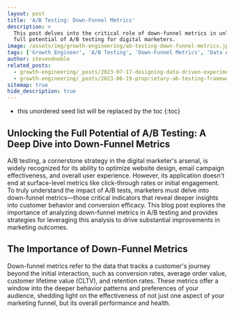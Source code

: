 ```yaml
---
layout: post
title: 'A/B Testing: Down-Funnel Metrics'
description: >
  This post delves into the critical role of down-funnel metrics in unlocking the
  full potential of A/B testing for digital marketers.
image: /assets/img/growth-engineering/ab-testing-down-funnel-metrics.jpg
tags: ['Growth Engineer', 'A/B Testing', 'Down-Funnel Metrics', 'Data Analysis', 'Conversion Optimization', 'User Journey Analysis', 'Marketing Analytics', 'Engagement Metrics']
author: stevendnoble
related_posts:
  - growth-engineering/_posts/2023-07-17-designing-data-driven-experiments.md
  - growth-engineering/_posts/2023-06-19-proprietary-ab-testing-frameworks.md
sitemap: true
hide_description: true
---
```


* this unordered seed list will be replaced by the toc
{:toc}

## Unlocking the Full Potential of A/B Testing: A Deep Dive into Down-Funnel Metrics

A/B testing, a cornerstone strategy in the digital marketer's arsenal, is widely recognized for its ability to optimize website design, email campaign effectiveness, and overall user experience. However, its application doesn't end at surface-level metrics like click-through rates or initial engagement. To truly understand the impact of A/B tests, marketers must delve into down-funnel metrics—those critical indicators that reveal deeper insights into customer behavior and conversion efficacy. This blog post explores the importance of analyzing down-funnel metrics in A/B testing and provides strategies for leveraging this analysis to drive substantial improvements in marketing outcomes.

## The Importance of Down-Funnel Metrics

Down-funnel metrics refer to the data that tracks a customer's journey beyond the initial interaction, such as conversion rates, average order value, customer lifetime value (CLTV), and retention rates. These metrics offer a window into the deeper behavior patterns and preferences of your audience, shedding light on the effectiveness of not just one aspect of your marketing funnel, but its overall performance and health.

## Beyond the Surface: Why Down-Funnel Metrics Matter

While surface-level metrics can indicate how well an ad or webpage performs in capturing attention, down-funnel metrics tell you what happens next—are users taking the desired actions? Are they moving closer to making a purchase? By analyzing these metrics, marketers can identify bottlenecks in the conversion process and uncover opportunities to enhance the customer journey, leading to higher conversion rates and more valuable customer relationships in the long run.

## How to Analyze Down-Funnel Metrics in A/B Testing

Analyzing down-funnel metrics requires a systematic approach to ensure that the insights gained are both actionable and aligned with business goals. Here's how to get started:

1. **Define Clear Objectives:** Before launching an A/B test, clearly define what down-funnel outcomes you aim to improve. This could range from increasing the number of completed purchases to boosting subscription renewals. Having clear objectives will guide your analysis and ensure that you're measuring what matters most to your business.
2. **Segment Your Data:** Segmentation is key to understanding down-funnel performance. Look at how different user segments (e.g., by demographic, acquisition channel, or behavior) move through your funnel in each version of your A/B test. This can help you identify which changes positively impact specific groups, allowing for more targeted optimizations.
3. **Leverage Advanced Analytics Tools:** Utilize analytics platforms capable of tracking and analyzing down-funnel metrics. Tools like Google Analytics, Mixpanel, or Amplitude can help you track user journeys from initial interaction to conversion, providing the data needed for comprehensive analysis.
4. **Monitor Long-Term Impact:** Some down-funnel effects, especially those related to customer retention and lifetime value, may take time to become apparent. Continuously monitor these metrics in the weeks or months following your A/B test to capture the full impact of your changes.
5. **Iterate and Optimize:** Use the insights gained from your down-funnel analysis to inform future A/B tests and broader marketing strategies. Remember, optimization is an ongoing process—there's always room for improvement.

## Real-World Application: A Case Study

Consider an e-commerce retailer who conducted an A/B test on its product pages. While version B showed a slight decrease in immediate click-through rates compared to version A, a deeper analysis of down-funnel metrics revealed that version B had a significantly higher conversion rate and average order value. By focusing on these down-funnel outcomes, the retailer decided to implement version B, ultimately leading to increased revenue and customer satisfaction.

## Conclusion

In the quest to optimize digital experiences, analyzing down-funnel metrics in A/B testing is indispensable. It provides the depth of insight needed to make informed decisions that not only attract users but convert them into loyal customers. By adopting a comprehensive approach to A/B testing that includes a focus on these deeper metrics, marketers can unlock the full potential of their efforts, driving significant improvements in conversion rates, customer satisfaction, and ultimately, business success. Remember, the true value of A/B testing lies not just in the immediate results, but in the long-term insights it provides into customer behavior and preferences.
